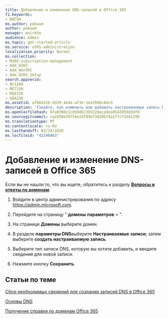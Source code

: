 ```yaml
---
title: Добавление и изменение DNS-записей в Office 365
f1.keywords:
- NOCSH
ms.author: pebaum
author: pebaum
manager: mnirkhe
audience: Admin
ms.topic: get-started-article
ms.service: o365-administration
localization_priority: Normal
ms.collection:
- M365-subscription-management
- Adm_O365
- Adm_NonTOC
- Adm_O365_Setup
search.appverid:
- BCS160
- MET150
- MOE150
- GEA150
ms.assetid: af00a516-dd39-4eda-af3e-1eaf686c8dc9
description: 'Узнайте, как изменить или добавить настраиваемую запись DNS в Office 365. '
ms.openlocfilehash: 97a038021c059db730322daca9ea0543959d34f0
ms.sourcegitcommit: ca2b58ef8f5be24f09e73620b74a1ffcf2d4c290
ms.translationtype: MT
ms.contentlocale: ru-RU
ms.lasthandoff: 02/24/2020
ms.locfileid: "42246863"
---
```

# <a name="add-or-edit-custom-dns-records-in-office-365"></a>Добавление и изменение DNS-записей в Office 365

 Если вы не нашли то, что вы ищете, обратитесь к разделу **[Вопросы и ответы по доменам](../setup/domains-faq.md)**. 

1. Войдите в центр администрирования по адресу <a href="https://go.microsoft.com/fwlink/p/?linkid=2024339" target="_blank">https://admin.microsoft.com</a>.   

2. Перейдите на страницу " **домены** **параметров** \> ".

3. На странице **Домены** выберите домен. 
    
4. В разделе **параметры DNS**выберите **Настраиваемые записи**; затем выберите **создать настраиваемую запись**.

5. Выберите тип записи DNS, которую вы хотите добавить, и введите сведения для новой записи.
    
6. Нажмите кнопку **Сохранить**.

## <a name="related-articles"></a>Статьи по теме

[Сбор необходимых сведений для создания записей DNS в Office 365](../get-help-with-domains/information-for-dns-records.md)

[Основы DNS](../get-help-with-domains/dns-basics.md)

[Получение справки по доменам Office 365](../get-help-with-domains/get-help-with-domains.md)


